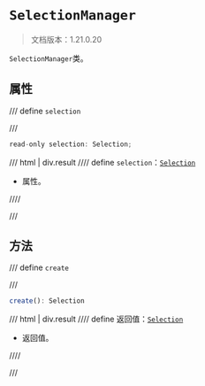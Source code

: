 # `SelectionManager`

> 文档版本：1.21.0.20

`SelectionManager`类。

## 属性

/// define
`selection`


///

```js
read-only selection: Selection;
```

/// html | div.result
//// define
`selection`：[`Selection`](./selection.md)

- 属性。


////

///


## 方法

/// define
`create`


///

```js
create(): Selection
```

/// html | div.result
//// define
返回值：[`Selection`](./selection.md)

- 返回值。


////

///

